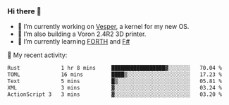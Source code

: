 ### Hi there 👋

<!--
**berkus/berkus** is a ✨ _special_ ✨ repository because its `README.md` (this file) appears on your GitHub profile.

Here are some ideas to get you started:

- 🔭 I’m currently working on ...
- 🌱 I’m currently learning ...
- 👯 I’m looking to collaborate on ...
- 🤔 I’m looking for help with ...
- 💬 Ask me about ...
- 📫 How to reach me: ...
- 😄 Pronouns: ...
- ⚡ Fun fact: ...
-->

- 🔭 I’m currently working on [Vesper](https://github.com/metta-systems/vesper), a kernel for my new OS.
- 🔭 I’m also building a Voron 2.4R2 3D printer.
- 🌱 I’m currently learning [FORTH](http://forth.com/starting-forth/) and [F#](https://fsharpforfunandprofit.com/)

💼 My recent activity:

<!--START_SECTION:waka-->

```txt
Rust             1 hr 8 mins     █████████████████▓░░░░░░░   70.04 %
TOML             16 mins         ████▒░░░░░░░░░░░░░░░░░░░░   17.23 %
Text             5 mins          █▒░░░░░░░░░░░░░░░░░░░░░░░   05.81 %
XML              3 mins          ▓░░░░░░░░░░░░░░░░░░░░░░░░   03.24 %
ActionScript 3   3 mins          ▓░░░░░░░░░░░░░░░░░░░░░░░░   03.20 %
```

<!--END_SECTION:waka-->
